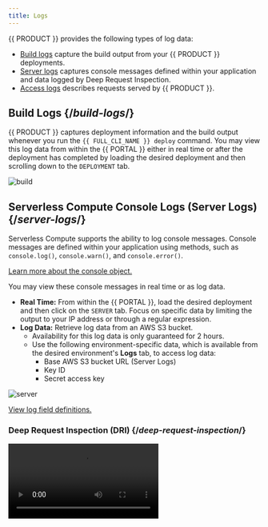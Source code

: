 ```yaml
---
title: Logs
---
```


{{ PRODUCT }} provides the following types of log data:

- [Build logs](#build-logs) capture the build output from your {{ PRODUCT }} deployments.
- [Server logs](#server-logs) captures console messages defined within your application and data logged by Deep Request Inspection.
- [Access logs](#access-logs) describes requests served by {{ PRODUCT }}.

## Build Logs {/*build-logs*/}

{{ PRODUCT }} captures deployment information and the build output whenever you run the `{{ FULL_CLI_NAME }} deploy` command. You may view this log data from within the {{ PORTAL }}  either in real time or after the deployment has completed by loading the desired deployment and then scrolling down to the `DEPLOYMENT` tab.

![build](/images/logs/build.png)

## Serverless Compute Console Logs (Server Logs) {/*server-logs*/}

Serverless Compute supports the ability to log console messages. Console messages are defined within your application using methods, such as `console.log()`, `console.warn()`, and `console.error()`. 

[Learn more about the console object.](https://developer.mozilla.org/en-US/docs/Web/API/console) 

You may view these console messages in real time or as log data.

-   **Real Time:** From within the {{ PORTAL }}, load the desired deployment and then click on the `SERVER` tab. Focus on specific data by limiting the output to your IP address or through a regular expression. 
-   **Log Data:** Retrieve log data from an AWS S3 bucket.
    - Availability for this log data is only guaranteed for 2 hours. 
    - Use the following environment-specific data, which is available from the desired environment's **Logs** tab, to access log data:
        - Base AWS S3 bucket URL (Server Logs)
        - Key ID
        - Secret access key

![server](/images/logs/server.png)

[View log field definitions.](#serverless-compute-console-and-dri-log-fields)

### Deep Request Inspection (DRI) {/*deep-request-inspection*/}

<Video src="https://www.youtube.com/watch?v=M0KPpX89nO4"/>

<Callout type="info">

  Deep Request Inspection (DRI) requires enablement for each desired environment.

</Callout>

Use DRI to view the headers and body for:
-   Every request and response served through {{ PRODUCT }} Serverless Compute.
-   Each upstream API request made by your application.

<Callout type="warning">

  {{ PRODUCT }} automatically scrubs Social Security Numbers and common credit card formats from our log data. However, it is unaware of other personally identifiable information (PII). Any team member that has been assigned the Admin role will have access to this data.

</Callout>

![Deep Request Inspection](/images/logs/http-request-logging.png)

One use case for DRI is to analyze traffic during a deployment by tailing the server logs for that environment.

**To enable Deep Request Inspection**

1.  From within the {{ PORTAL }}, navigate to the desired environment.
2.  Click the **Configuration** tab.
3.  From the banner at the top of the page, click **Edit v#**.
4.  Mark the **Deep Request Inspection is disabled** option.
5.  From the banner at the top of the page, click **Activate**.

### Serverless Compute Console and DRI Log Fields {/*serverless-compute-console-and-dri-log-fields*/}

Log data for Serverless Compute console messages and DRI may contain the following fields:

-   **awsTag:** <a id="awsTag" /> Reserved for future use.
-   **clientIp:** <a id="clientIp" /> Indicates the IP address (IPv4 or IPv6) for the computer that submitted the request. 
-   **data:** <a id="data" /> Contains additional information about the request and the response logged by [Deep Request Inspection](#deep-request-inspection). 
    -   **headers:** <a id="headers" /> Contains request headers. 
    -   **method:** <a id="method" /> Indicates the request's HTTP method (e.g., `GET`, `HEAD`, and `POST`).
    -   **path:** <a id="path" /> Indicates the URL path for the content that was requested, posted, or deleted. This URL, which excludes the query string, is reported as a relative path that starts directly after the hostname.
    -   **protocol:** <a id="protocol" /> Indicates the request's scheme. Valid values are: 

        `http: | https:`

-   **requestId:** <a id="requestId" /> Indicates the request's unique ID.
-   **fn:** <a id="fn" /> Indicates the ID of the AWS Lambda function.
-   **level:** <a id="level" /> Indicates the severity of the console message or log data type. Valid values are:

    -   **100 - 104:** Indicates log data generated as a result of Deep Request Inspection.
    -   **60:** Fatal. This severity, which requires immediate attention, typically indicates that your application will stop or become unusable soon. 
    -   **50:** Error. This severity typically indicates that the request was unsuccessful. Errors require investigation and remediation to ensure optimal performance for all users.
    -   **40:** Warn. This severity typically indicates an issue that should be investigated as time allows.
    -   **30:** Info. This severity indicates information describing normal operation within your application.
    -   **20:** Debug. This severity contains more detailed information than Info console messages. 
    -   **10:** Trace. This severity is indicative of detailed application logging or log data generated by an external library used by your application.

-   **time:** <a id="time" /> Indicates the Unix time, in milliseconds, at which the request was submitted.

## Access Logs {/*access-logs*/}

<Callout type="info">

  Access to log data requires an Enterprise account. {{ ACCOUNT_UPGRADE }}

</Callout>

Our access log data describes each request served by {{ PRODUCT }}. 
-   Availability for this log data is only guaranteed for 2 hours. 
-   Use the following environment-specific data, which is available from the desired environment's **Logs** tab, to access log data:
    - Base AWS S3 bucket URL
    - Key ID
    - Secret access key

![access](/images/logs/access.png)

### Access Log Fields {/*access-log-fields*/}

Access logs contain the following fields:

-   **ac:** <a id="ac" /> Reserved for future use.
-   **asn:** <a id="asn" /> Reserved for future use.
-   **be:** <a id="be" /> Identifies the backend associated with the route that corresponds to this request. The name for this backend is defined within your `{{ CONFIG_FILE }}` file's `backends` structure.
-   **bip:** <a id="bip" /> Indicates the IP address of the backend that responded to the request.
-   **bk:** <a id="bk" /> Indicates the value associated with the `edgio_bucket` cookie. This cookie reports the random number assigned to a user when A/B Testing has been enabled. 
-   **bld:** <a id="bld" /> Indicates the application's build number.
-   **bot:** <a id="bot" /> Indicates whether the request was generated by a bot. 
-   **br:** <a id="br" /> Indicates the type of browser (e.g., chrome, safari, firefox, and generic).
-   **bse:** <a id="bse" /> Reserved for future use.
-   **cc:** <a id="cc" /> Indicates the code for the country from which the request originated.
-   **ce:** <a id="ce" /> Reserved for future use.
-   **clv:** <a id="clv" /> Indicates the level at which the request was served from cache. Returns `0` for a cache miss. 
-   **code:** <a id="code" /> Indicates the HTTP status code for the response.
-   **cs:** <a id="cs" /> Indicates whether the response was cached or the reason why it was not cached. [Learn more.](/guides/caching#why-is-my-response-not-being-cached)
-   **ct:** <a id="ct" /> Indicates the response's media type (aka content type).
-   **cv:** <a id="cv" /> Reserved for future use.
-   **cy:** <a id="cy" /> Reserved for future use.
-   **done:** <a id="done" /> Indicates whether the client was able to complete the request. This field is analogous to Nginx's `499` error code. Returns `1` for completed requests and `0` for uncompleted requests.
-   **ds:** <a id="ds" /> Indicates the destination assigned to this request as determined by your A/B test. Returns `default` if a destination has not been assigned to this request. 
-   **dv:** <a id="dv" /> Indicates the type of device (e.g., desktop, smartphone, tablet, and mobile) that submitted the request.
-   **eid:** <a id="eid" /> Indicates the system-defined ID for the {{ PRODUCT }} environment through which the request was processed.
-   **er:** <a id="er" /> Indicates whether we sent a custom response as a result of the [send method](routing#route-execution). Returns `1` for custom responses and `0` for all other responses.
-   **ev:** <a id="ev" /> Indicates the version for the {{ PRODUCT }} environment through which the request was processed.
-   **h2:** <a id="h2" /> Indicates whether the connection between the client and our network is HTTP/2. Returns `1` for HTTP/2 and `0` for HTTP/1.1.
-   **hh:** <a id="hh" /> Indicates the `Host` header value submitted by the client. 
-   **hrid:** <a id="hrid" /> If the response is served from cache, this field indicates the unique ID of the request whose response was cached. This value matches the ID reported by the [`{{ HEADER_PREFIX }}-hit-request-id` response header](response_headers#reserved-response-headers).
-   **ic:** <a id="ic" /> Indicates whether this request was eligible to be cached. This field does not indicate whether the response was actually cached.
-   **ip:** <a id="ip" /> Indicates the client's IP address.
-   **jwt:** <a id="jwt" /> Reserved for future use.
-   **lo:** <a id="lo" /> Reserved for future use.
-   **lp:** <a id="lp" /> Reserved for future use.
-   **lt:** <a id="lt" /> Reserved for future use.
-   **met:** <a id="met" /> Indicates the request's HTTP method (e.g., `GET`, `HEAD`, and `POST`).
-   **pc:** <a id="pc" /> Reserved for future use.
-   **pre:** <a id="pre" /> Indicates whether the request was prefetched. Returns `1` for requests that have the `{{ COOKIE_PREFIX }}_prefetch=1` query string parameter and `0` for all other requests.
-   **prl:** <a id="prl" /> Reserved for future use.
-   **prod:** <a id="prod" /> Reserved for future use.
-   **psh:** <a id="psh" /> Indicates whether this response was sent as a result of a HTTP/2 server push. Returns `1` for a HTTP/2 server push and `0` for all other responses.
-   **rfr:** <a id="rfr" /> Indicates the value for the `Referer` request header.
-   **rid:** <a id="rid" /> Indicates the system-defined ID assigned to the request. 
-   **s_rq:** <a id="s_rq" /> Indicates the size, in bytes, of the request.
-   **s_rs:** <a id="s_rs" /> Indicates the size, in bytes, of the response.
-   **sc:** <a id="sc" /> Reserved for future use.
-   **sec:** <a id="sec" /> Reserved for future use.
-   **sh:** <a id="sh" /> Returns `1` for requests that were shielded by a global POP and `0` for all other requests.
-   **ssl:** <a id="ssl" /> Reserved for future use.
-   **stl:** <a id="stl" /> Returns `1` when the Time-To-Live (TTL) for the cached response has expired. Returns `0` for all other requests. 
-   **t:** <a id="t" /> Reserved for future use.
-   **timestamp:** <a id="timestamp" /> Indicates the Unix time, in milliseconds, at which our network received the request. 
-   **ttl:** <a id="ttl" /> Indicates the Time-To-Live (TTL) for a cached response. 
-   **ua:** <a id="ua" /> Indicates the user agent that submitted the request. 
-   **url:** <a id="url" /> Indicates the URL path for the content that was requested, posted, or deleted. This URL, which excludes the query string, is reported as a relative path that starts directly after the hostname.
-   **uv:** <a id="uv" /> Indicates the `Vary` response header value as received from the upstream. Although this value may be different from the one sent to the client, it determines how we split the cache.
-   **v:** <a id="v" /> Indicates the version of {{ PRODUCT }} that processed this request.
-   **vn:** <a id="vn" /> Indicates the vendor (e.g., apple, microsoft, android, or generic).
-   **waf:** <a id="waf" /> Indicates the state of WAF security: `geo` for geo blocking, `bl` for block list, `dl-<LIST NAME>` for dynamic lists, `wl` for allow list, and `by` for bypass.
-   **wafv:** <a id="wafv" /> Reserved for future use.
-   **xff:** <a id="xff" /> Reserved for future use.
-   **xmr:** <a id="xmr" /> Indicates the value for the `{{ HEADER_PREFIX }}-matched-routes` request header. This request header identifies all matched routes.
-   **xms:** <a id="xms" /> Indicates the value for the `{{ HEADER_PREFIX }}-status` response header. This request header indicates the status codes for key [POP components](response_headers#-t-response-header). 
-   **xmt:** <a id="xmt" /> Indicates the value for the [{{ HEADER_PREFIX }}-t](response_headers#-t-response-header) response header. The {{ HEADER_PREFIX }}-t response header contains time measurements for each Edgio POP component through which a request was routed.
-   **xut:** <a id="xut" /> Indicates the value for the `{{ HEADER_PREFIX }}-user-t` response header. This response header contains [performance](/guides/performance) metrics.
-   **zip:** <a id="zip" /> Indicates whether the response was compressed. Returns `1` for compressed responses and `0` for uncompressed responses.


## Log Aggregation Tools {/*setting-up-log-aggregation-tools*/}

{{ PRODUCT }} temporarily stores log data within Amazon S3. Use a log aggregation tool to extract log data from AWS S3. Here are a few popular log aggregation tools:

- Sematext | [[Logagent docs]](https://sematext.com/docs/logagent/)
- Sumo Logic | [[S3 ingest docs]](https://help.sumologic.com/03Send-Data/Sources/02Sources-for-Hosted-Collectors/Amazon-Web-Services/AWS-S3-Source)
- AWS Athena | [[docs]](https://aws.amazon.com/blogs/big-data/analyzing-data-in-s3-using-amazon-athena/)
- Splunk | [[S3 ingest docs]](https://docs.splunk.com/Documentation/AddOns/released/AWS/S3)
- Loggly | [[S3 ingest docs]](https://documentation.solarwinds.com/en/Success_Center/loggly/Content/admin/s3-ingestion-auto.htm)
